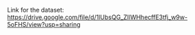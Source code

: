 Link for the dataset: https://drive.google.com/file/d/1lUbsQG_ZIlWHhecffE3tfj_w9w-5oFHS/view?usp=sharing
